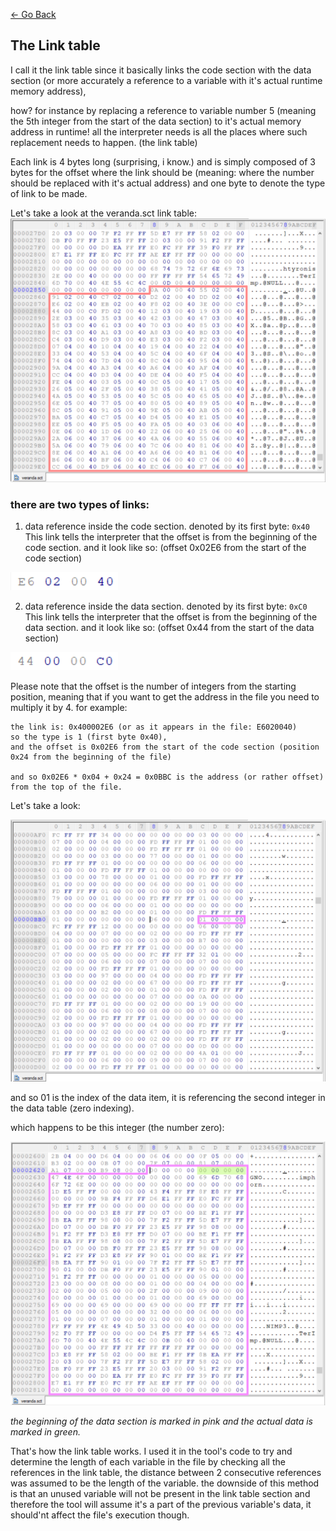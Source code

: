 
[<- Go Back](./format.md)

## The Link table
I call it the link table since it basically links the code section with the data section (or more accurately a reference to a variable with it's actual runtime memory address),

how? for instance by replacing a reference to variable number 5 (meaning the 5th integer from the start of the data section) to it's actual memory address in runtime! all the interpreter needs is all the places where such replacement needs to happen. (the link table)

Each link is 4 bytes long (surprising, i know.) and is simply composed of 3 bytes for the offset where the link should be (meaning: where the number should be replaced with it's actual address) and one byte to denote the type of link to be made.

Let's take a look at the veranda.sct link table:
<img src="../img/sct_link_table.png" />

### there are two types of links:
1. data reference inside the code section.
denoted by its first byte: ``` 0x40 ```
This link tells the interpreter that the offset is from the beginning of the code section. and it look like so: (offset 0x02E6 from the start of the code section)
<img src="../img/sct_lt_type_1.png" />

2. data reference inside the data section.
denoted by its first byte: ``` 0xC0 ```
This link tells the interpreter that the offset is from the beginning of the data section. and it look like so: (offset 0x44 from the start of the data section)
<img src="../img/sct_lt_type_2.png" />

Please note that the offset is the number of integers from the starting position, meaning that if you want to get the address in the file you need to multiply it by 4. for example: 
```
the link is: 0x400002E6 (or as it appears in the file: E6020040)
so the type is 1 (first byte 0x40),
and the offset is 0x02E6 from the start of the code section (position 0x24 from the beginning of the file)

and so 0x02E6 * 0x04 + 0x24 = 0x0BBC is the address (or rather offset) from the top of the file. 
```
Let's take a look:


<img src="../img/sct_lt_type_1_ex.png" />

and so 01 is the index of the data item, it is referencing the second integer in the data table (zero indexing).

which happens to be this integer (the number zero):

<img src="../img/sct_lt_type_1_ex2.png" />

_the beginning of the data section is marked in pink and the actual data is marked in green._

That's how the link table works. I used it in the tool's code to try and determine the length of each variable in the file by checking all the references in the link table, the distance between 2 consecutive references was assumed to be the length of the variable.
the downside of this method is that an unused variable will not be present in the link table section and therefore the tool will assume it's a part of the previous variable's data, it should'nt affect the file's execution though.